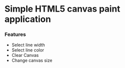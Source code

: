 # Simple HTML5 canvas paint application


### Features
* Select line width
* Select line color
* Clear Canvas
* Change canvas size